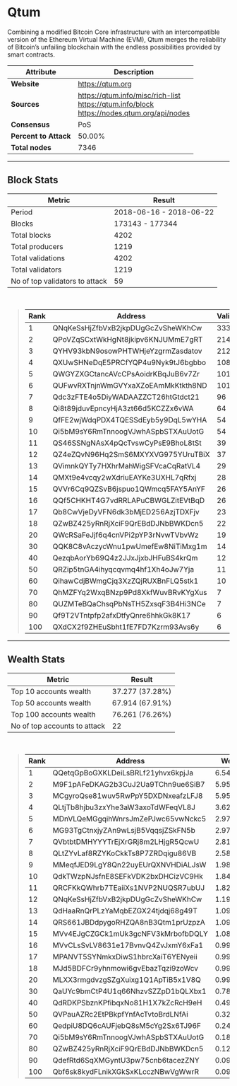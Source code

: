 # Qtum
Combining a modified Bitcoin Core infrastructure with an intercompatible version of the Ethereum Virtual Machine (EVM), Qtum merges the reliability of Bitcoin’s unfailing blockchain with the endless possibilities provided by smart contracts.<br/>

|Attribute|Description|
|---|---|
|**Website**|https://qtum.org|
|**Sources**|https://qtum.info/misc/rich-list<br/>https://qtum.info/block<br/>https://nodes.qtum.org/api/nodes|
|**Consensus**|PoS|
|**Percent to Attack**|50.00%|
|**Total nodes**|7346|

---
## Block Stats

|Metric|Result|
|---|---|
|Period|2018-06-16 - 2018-06-22|
|Blocks|173143 - 177344|
|Total blocks|4202|
|Total producers|1219|
|Total validations|4202|
|Total validators|1219|
|No of top validators to attack|59|

<br/>

> |Rank|Address|Validations|
> |---|---|---|
> |1|QNqKeSsHjZfbVxB2jkpDUgGcZvSheWKhCw|333|
> |2|QPoVZqSCxtWkHgNt8jkipv6KNJUMmE7gRT|214|
> |3|QYHV93kbN9osowPHTWHjeYzgrmZasdatov|212|
> |4|QXUwSHNeDqE5PRCfYQP4u9Nyk9tJ6bgbbo|108|
> |5|QWGYZXGCtancAVcCPsAoidrKBqJuB6v7Zr|101|
> |6|QUFwvRXTnjnWmGVYxaXZoEAmMkKtkth8ND|101|
> |7|Qdc3zFTE4o5DiyWADAAZZCT26htGtdct21|96|
> |8|Qi8t89jduvEpncyHjA3zt66d5KCZZx6vWA|64|
> |9|QfFE2wjWdqPDX4TQESSdEyb5y9DqL5wYHA|54|
> |10|Qi5bM9sY6RmTnnoogVJwhASpbSTXAuUotG|54|
> |11|QS46SSNgNAsX4pQcTvswCyPsE9BhoL8tSt|39|
> |12|QZ4eZQvN96Hq2SmS6MXYXVG975YUruTBiX|37|
> |13|QVimnkQYTy7HXhrMahWigSFVcaCqRatVL4|29|
> |14|QMXt9e4vcqy2wXdriuEAYKe3UXHL7qRfxj|28|
> |15|QVVr6Cq9QZSvB6jspuo1QWmcq5FAY5AnYF|26|
> |16|QQf5CHKHT4G7vdRRLAPuCBWGLZitEVtBqD|26|
> |17|Qb8CwVjeDyVFN6dk3bMjED256AzjTDXFjv|23|
> |18|QZwBZ425yRnRjXciF9QrEBdDJNbBWKDcn5|22|
> |20|QWcRSaFeJjf6q4cnVPi2pYP3rNvwTVbvWz|19|
> |30|QQK8C8vAczycWnu1pwUmefEw8NiTiMxg1m|14|
> |40|QezqbAorYb69Q4z2JJxJjxbJHFuBS4krQm|12|
> |50|QRZip5tnGA4ihyqcqvmq4hf1Xh4oJw7Yja|11|
> |60|QihawCdjBWmgCjq3XzZQjRUXBnFLQ5stk1|10|
> |70|QhMZFYq2WxqBNzp9Pd8XkfWuvBRvKYgXus|7|
> |80|QUZMTeBQaChsqPbNsTH5ZxsqF3B4Hi3NCe|7|
> |90|Qf9T2VTntpfp2afxDtfyQnre6hhkGk8K17|6|
> |100|QXdCX2f9ZHEuSbht1fE7FD7Kzrm93Avs6y|6|

---
## Wealth Stats

|Metric|Result|
|---|---|
|Top 10 accounts wealth|37.277 (37.28%)|
|Top 50 accounts wealth|67.914 (67.91%)|
|Top 100 accounts wealth|76.261 (76.26%)|
|No of top accounts to attack|22|

<br/>

> |Rank|Address|Wealth|
> |---|---|---|
> |1|QQetqGpBoGXKLDeiLsBRLf21yhvx6kpjJa|6.548%|
> |2|M9F1pAFeDKAG2b3CuJ2Ua9TChn9ue6SiB7|5.959%|
> |3|MCgyroQse81wuv5RwPpY5DXDNxeafzLFJ8|5.959%|
> |4|QLtjTb8hjbu3zxYhe3aW3axoTdWFeqVL8J|3.622%|
> |5|MDnVLQeMGgqihWnrsJmZePJwc65vwNckc5|2.979%|
> |6|MG93TgCtnxjyZAn9wLsjB5VqqsjZSkFN5b|2.979%|
> |7|QVbtbtDMHYYYTrEjXrGRj8m2LHjgR5QcwU|2.813%|
> |8|QLtZYvLaf8RZYKoCkkTs8P7ZRDqigu86VB|2.582%|
> |9|MMeqfJED9LgY8Qn22uyEUrQXNVHDiALJsW|1.986%|
> |10|QdkTWzpNJsfnE8SEFkVDK2bxDHCizVC9Hk|1.848%|
> |11|QRCFKkQWhrb7TEaiiXs1NVP2NUQSR7ubUJ|1.826%|
> |12|QNqKeSsHjZfbVxB2jkpDUgGcZvSheWKhCw|1.191%|
> |13|QdHaaRnQrPLzYaMqbEZGX24tjdqj68g49T|1.093%|
> |14|QRS661JBDdpygoRHZQA8nB3Qtm1prUzpzA|1.093%|
> |15|MVv4EJgCZGCk1mUk3gcNFV3kMrbofbDQLY|1.089%|
> |16|MVvCLsSvLV8631e17BvnvQ4ZvJxmY6xFa1|0.9931%|
> |17|MPANVT5SYNmkxDiwS1hbrcXaiT6YENyeii|0.9931%|
> |18|MJd5BDFCr9yhnmowi6gvEbazTqzi9zoWcv|0.9931%|
> |20|MLXX3rmgdvzgSZgXuixg1Q1ApTiB5x1V8Q|0.9931%|
> |30|QaUYc9bmCtP4U1q66NhzvSZZpD1bQLXbx1|0.7845%|
> |40|QdRDKPSbznKPfibqxNo81H1X7kZcRcH9eH|0.4966%|
> |50|QVPauAZRc2EtPBkpfYnfAcTvtoBrdLNfAi|0.3281%|
> |60|QedpiU8DQ6cAUFjebQ8sM5cYg2Sx6TJ96F|0.2483%|
> |70|Qi5bM9sY6RmTnnoogVJwhASpbSTXAuUotG|0.1853%|
> |80|QZwBZ425yRnRjXciF9QrEBdDJNbBWKDcn5|0.1212%|
> |90|QdefRtd6SqXMGyntU3pw75cnb6tacezZNY|0.09930%|
> |100|Qbf6sk8kydFLnikXGkSxKLcczNBwVgWwrR|0.09130%|

